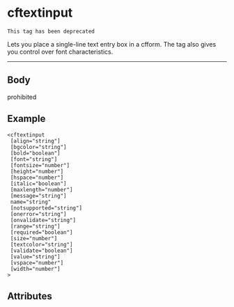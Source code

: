 # cftextinput

```
This tag has been deprecated
```
Lets you place a single-line text entry box in a cfform. The tag also gives you control over
  font characteristics.

---
## Body
prohibited

## Example
```
<cftextinput
 [align="string"]
 [bgcolor="string"]
 [bold="boolean"]
 [font="string"]
 [fontsize="number"]
 [height="number"]
 [hspace="number"]
 [italic="boolean"]
 [maxlength="number"]
 [message="string"]
 name="string"
 [notsupported="string"]
 [onerror="string"]
 [onvalidate="string"]
 [range="string"]
 [required="boolean"]
 [size="number"]
 [textcolor="string"]
 [validate="boolean"]
 [value="string"]
 [vspace="number"]
 [width="number"]
>
```
## Attributes
